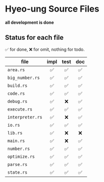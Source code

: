 # Hyeo-ung Source Files

**all development is done**

## Status for each file

✅ for done, ❌ for omit, nothing for todo.

| file             | impl | test | doc |
|------------------|:----:|:----:|:---:|
| `area.rs`        |✅     |✅     |✅    |
| `big_number.rs`  |✅     |✅     |✅    |
| `build.rs`       |✅     |✅     |✅    |
| `code.rs`        |✅     |✅     |✅    |
| `debug.rs`       |✅     |❌     |✅    |
| `execute.rs`     |✅     |✅     |✅    |
| `interpreter.rs` |✅     |❌     |✅    |
| `io.rs`          |✅     |✅     |✅    |
| `lib.rs`         |✅     |❌     |❌    |
| `main.rs`        |✅     |❌     |✅    |
| `number.rs`      |✅     |✅     |✅    |
| `optimize.rs`    |✅     |✅     |✅    |
| `parse.rs`       |✅     |✅     |✅    |
| `state.rs`       |✅     |✅     |✅    |
